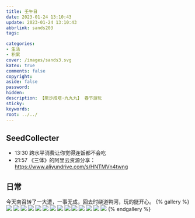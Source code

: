 ```yaml
---
title: 壬午日
date: 2023-01-24 13:10:43
update: 2023-01-24 13:10:43
abbrlink: sands203
tags:

categories:
- 生活
- 积累
cover: /images/sands3.svg
katex: true
comments: false
copyright:
aside: false
password:
hidden:
description: 【聚沙成塔·九九九】 春节游玩
sticky: 
keywords:
root: ../../
---
```


## SeedCollecter
- 13:30 跨水平消费让你觉得连饭都不会吃
- 21:57 《三体》的阿里云资源分享：https://www.aliyundrive.com/s/HNTMVn4twng


## 日常
今天南召转了一大遭，一事无成，回去时绕道鸭河，玩的挺开心。
{% gallery %}
<img src="https://img.500px.me/photo/dff7efb584b12a50d685e413b053d3302/14d622b38b104a2eb83fb3c09d1d32a3.jpg!p5"  referrerPolicy="no-referrer" />
<img src="https://img.500px.me/photo/dff7efb584b12a50d685e413b053d3302/9d6662bc13cd4ee1afffb55c3beb6638.jpg!p5"  referrerPolicy="no-referrer" />
<img src="https://img.500px.me/photo/dff7efb584b12a50d685e413b053d3302/da594ca3491749888804326fb5d0109f.jpg!p5"  referrerPolicy="no-referrer" />
<img src="https://img.500px.me/photo/dff7efb584b12a50d685e413b053d3302/71c64c376e08496496b3f627f1fb61e7.jpg!p5"  referrerPolicy="no-referrer" />
<img src="https://img.500px.me/photo/dff7efb584b12a50d685e413b053d3302/0a83e8e67d794f1ea56f16d9e1d425dc.jpg!p5"  referrerPolicy="no-referrer" />
<img src="https://img.500px.me/photo/dff7efb584b12a50d685e413b053d3302/cc8fba1e04164c05a37051d9ba4bd592.jpg!p5"  referrerPolicy="no-referrer" />
<img src="https://img.500px.me/photo/dff7efb584b12a50d685e413b053d3302/bcdfb36fa25c46d3abfedba8866339a7.jpg!p5"  referrerPolicy="no-referrer" />
<img src="https://img.500px.me/photo/dff7efb584b12a50d685e413b053d3302/fe36459a3e444cf7b551d2b21ec90505.jpg!p5"  referrerPolicy="no-referrer" />
<img src="https://img.500px.me/photo/dff7efb584b12a50d685e413b053d3302/4ed454005f4b4b82a140fbeb152d443d.jpg!p5"  referrerPolicy="no-referrer" />
<img src="https://img.500px.me/photo/dff7efb584b12a50d685e413b053d3302/6c96264e91b74afc9ca80882c36c647f.jpg!p5"  referrerPolicy="no-referrer" />
<img src="https://img.500px.me/photo/dff7efb584b12a50d685e413b053d3302/4c235ffffb9c4e5dae427e40a6d9788f.jpg!p5"  referrerPolicy="no-referrer" />
<img src="https://img.500px.me/photo/dff7efb584b12a50d685e413b053d3302/45bb1b5005d04bf086abc6bd022c49e4.jpg!p5"  referrerPolicy="no-referrer" />
<img src="https://img.500px.me/photo/dff7efb584b12a50d685e413b053d3302/e41a7675c3a444f5a525668752802cb6.jpg!p5"  referrerPolicy="no-referrer" />
<img src="https://img.500px.me/photo/dff7efb584b12a50d685e413b053d3302/5fde1962e6494162972170ee412b02be.jpg!p5"  referrerPolicy="no-referrer" />
{% endgallery %}
